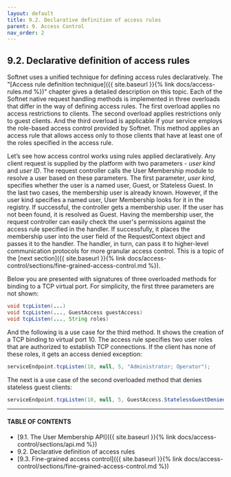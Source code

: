 ```yaml
---
layout: default
title: 9.2. Declarative definition of access rules
parent: 9. Access Control
nav_order: 2
---
```


## 9.2. Declarative definition of access rules

Softnet uses a unified technique for defining access rules declaratively. The "[Access rule definition technique]({{ site.baseurl }}{% link docs/access-rules.md %})" chapter gives a detailed description on this topic. Each of the Softnet native request handling methods is implemented in three overloads that differ in the way of defining access rules. The first overload applies no access restrictions to clients. The second overload applies restrictions only to guest clients. And the third overload is applicable if your service employs the role-based access control provided by Softnet. This method applies an access rule that allows access only to those clients that have at least one of the roles specified in the access rule.  

Let’s see how access control works using rules applied declaratively. Any client request is supplied by the platform with two parameters - *user kind* and *user ID*. The request controller calls the User Membership module to resolve a user based on these parameters. The first parameter, *user kind*, specifies whether the user is a named user, Guest, or Stateless Guest. In the last two cases, the membership user is already known. However, if the user kind specifies a named user, User Membership looks for it in the registry. If successful, the controller gets a membership user. If the user has not been found, it is resolved as Guest. Having the membership user, the request controller can easily check the user's permissions against the access rule specified in the handler. If successfully, it places the membership user into the <span class="field">user</span> field of the <span class="datatype">RequestContext</span> object and passes it to the handler. The handler, in turn, can pass it to higher-level communication protocols for more granular access control. This is a topic of the [next section]({{ site.baseurl }}{% link docs/access-control/sections/fine-grained-access-control.md %}).  

Below you are presented with signatures of three overloaded methods for binding to a TCP virtual port. For simplicity, the first three parameters are not shown:
```java
void tcpListen(...)
void tcpListen(..., GuestAccess guestAccess)
void tcpListen(..., String roles)
```

And the following is a use case for the third method. It shows the creation of a TCP binding to virtual port 10. The access rule specifies two user roles that are authorized to establish TCP connections. If the client has none of these roles, it gets an access denied exception:
```java
serviceEndpoint.tcpListen(10, null, 5, "Administrator; Operator");
```

The next is a use case of the second overloaded method that denies stateless guest clients:
```java
serviceEndpoint.tcpListen(10, null, 5, GuestAccess.StatelessGuestDenied);
```

---
#### TABLE OF CONTENTS
* [9.1. The User Membership API]({{ site.baseurl }}{% link docs/access-control/sections/api.md %})
* 9.2. Declarative definition of access rules
* [9.3. Fine-grained access control]({{ site.baseurl }}{% link docs/access-control/sections/fine-grained-access-control.md %})